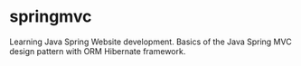 # springmvc
Learning Java Spring Website development. Basics of the Java Spring MVC design pattern with ORM Hibernate framework.
